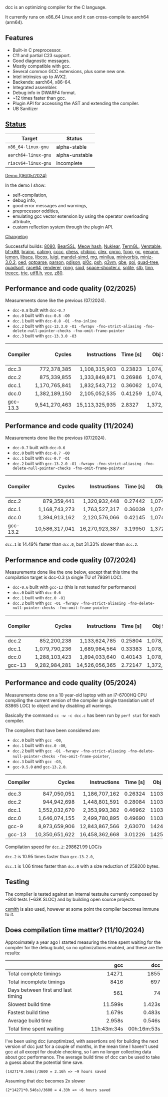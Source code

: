 dcc is an optimizing compiler for the C language.

It currently runs on x86_64 Linux and it can cross-compile to aarch64 (arm64).


## Features
- Built-in C preprocessor.
- C11 and partial C23 support.
- Good diagnostic messages.
- Mostly compatible with gcc.
- Several common GCC extensions, plus some new one.
- Intel intrinsics up to AVX2.
- Backends: aarch64, x86-64.
- Integrated assembler.
- Debug info in DWARF4 format.
- ~12 times faster than gcc.
- Plugin API for accessing the AST and extending the compiler.
- UB Sanitizer


## [Status](./backends_status.md)
| Target              | Status         |
|---------------------|----------------|
| `x86_64-linux-gnu`  | alpha-stable   |
| `aarch64-linux-gnu` | alpha-unstable |
| `riscv64-linux-gnu` | incomplete     |


[Demo (06/05/2024)](https://www.youtube.com/watch?v=TPWxtAFwiks)

In the demo I show:
- self-compilation,
- debug info,
- good error messages and warnings,
- preprocessor oddities,
- emulating gcc vector extension by using the operator overloading attribute,
- custom reflection system through the plugin API.


[Changelog](./CHANGELOG.md)


Successful builds:
[8080](https://github.com/superzazu/8080),
[BearSSL](https://github.com/OUIsolutions/BearSslSingle-Unit),
[Meow hash](https://github.com/cmuratori/meow_hash),
[Nuklear](https://github.com/Immediate-Mode-UI/Nuklear),
[TermGL](https://github.com/wojciech-graj/TermGL),
[Verstable](https://github.com/JacksonAllan/Verstable),
[bf-x86](https://github.com/skeeto/bf-x86),
[brainc](https://github.com/detectivekaktus/brainc),
[catimg](https://github.com/posva/catimg),
[cccc](https://github.com/skeeto/cccc),
[chess](https://github.com/weirddan455/chess),
[chibicc](https://github.com/rui314/chibicc),
[clex](https://github.com/h2337/clex?),
[cproc](https://sr.ht/~mcf/cproc),
[fcpp](https://github.com/bagder/fcpp),
[gc](https://github.com/mkirchner/gc),
[genann](https://github.com/codeplea/genann),
[lemon](https://compiler-dept.github.io/lemon),
[libaca](https://github.com/dongyx/libaca),
[libcox](https://github.com/symisc/libcox),
[luigi](https://github.com/nakst/luigi),
[mandel-simd](https://github.com/skeeto/mandel-simd),
[mg](https://github.com/ibara/mg),
[minilua](https://github.com/edubart/minilua),
[minivorbis](https://github.com/edubart/minivorbis),
[miniz-3.0.2](https://github.com/richgel999/miniz),
[oed](https://github.com/ibara/oed),
[optparse](https://github.com/skeeto/optparse),
[parson](https://github.com/kgabis/parson),
[pdjson](https://github.com/skeeto/pdjson),
[pl0c](https://github.com/ibara/pl0c),
[psh](https://github.com/proh14/psh),
[q3vm](https://github.com/jnz/q3vm),
[qbe](https://c9x.me/compile/),
[qoi](https://github.com/phoboslab/qoi),
[quad-tree](https://github.com/leonmavr/quad-tree),
[quadsort](https://github.com/scandum/quadsort),
[race64](https://github.com/skeeto/race64),
[renderer](https://github.com/zauonlok/renderer),
[rpng](https://github.com/raysan5/rpng),
[siod](https://github.com/deriito/siod-v3.0),
[space-shooter.c](https://github.com/tsherif/space-shooter.c),
[sqlite](https://github.com/sqlite/sqlite),
[stb](https://github.com/nothings/stb/),
[tinn](https://github.com/glouw/tinn),
[treecc](https://github.com/rweather/treecc),
[trie](https://github.com/skeeto/trie),
[utf8.h](https://github.com/sheredom/utf8.h),
[vce](https://github.com/ibara/vce),
[z80](https://github.com/superzazu/z80).


## Performance and code quality (02/2025)
Measurements done like the previous (07/2024).

- `dcc-0.8` built with `dcc-0.7`
- `dcc.0` built with `dcc-0.8 -O0`
- `dcc.1` built with `dcc-0.8 -O1 -fno-inline`
- `dcc.2` built with `gcc-13.3.0 -O1 -fwrapv -fno-strict-aliasing -fno-delete-null-pointer-checks -fno-omit-frame-pointer`
- `dcc.3` built with `gcc-13.3.0 -O3`

| Compiler |        Cycles |   Instructions | Time [s] |  Obj Size | Comp. Size | Comp. Speed [LOC/s] |
|----------|--------------:|---------------:|----------|----------:|-----------:|--------------------:|
| dcc.3    |   772,378,385 |  1,108,315,903 | 0.23823  | 1,074,184 |  1,276,768 |          333,253.58 |
| dcc.2    |   875,339,855 |  1,333,849,871 | 0.26986  | 1,074,184 |    949,728 |          294,193.29 |
| dcc.1    | 1,170,765,841 |  1,832,543,712 | 0.36062  | 1,074,184 |  1,002,304 |          220,151.41 |
| dcc.0    | 1,382,189,150 |  2,105,052,535 | 0.41259  | 1,074,184 |  1,035,072 |          192,421.05 |
| gcc-13.3 | 9,541,270,463 | 15,113,325,935 | 2.8327   | 1,372,344 |  1,023,032 |           28,026.62 |


## Performance and code quality (11/2024)
Measurements done like the previous (07/2024).

- `dcc-0.7` built with `dcc-0.6`
- `dcc.0` built with `dcc-0.7 -O0`
- `dcc.1` built with `dcc-0.7 -O1`
- `dcc.2` built with `gcc-13.2.0 -O1 -fwrapv -fno-strict-aliasing -fno-delete-null-pointer-checks -fno-omit-frame-pointer`

| Compiler |         Cycles |   Instructions | Time [s] |  Obj Size | Comp. Size | Comp. Speed [LOC/s] |
|----------|---------------:|---------------:|----------|----------:|-----------:|--------------------:|
| dcc.2    |    879,359,441 |  1,320,932,448 | 0.27442  | 1,074,906 |    878,472 |          289,304.72 |
| dcc.1    |  1,168,743,273 |  1,763,527,317 | 0.36039  | 1,074,906 |    988,456 |          220,291.91 |
| dcc.0    |  1,394,913,162 |  2,120,576,066 | 0.42145  | 1,074,906 |  1,007,832 |          188,375.85 |
| gcc-13.2 | 10,586,317,041 | 16,270,923,387 | 3.19950  | 1,372,336 |  1,756,536 |           24,813.56 |

`dcc.1` is 14.49% faster than `dcc.0`, but 31.33% slower than `dcc.2`.


## Performance and code quality (07/2024)
Measurements done like the one below, except that this time the compilation
target is dcc-0.3 (a single TU of 79391 LOC).

- `dcc-0.6` built with `gcc-13` (this is not tested for performance)
- `dcc.0` built with `dcc-0.6`
- `dcc.1` built with `dcc.0 -O1`
- `dcc.2` built with `gcc -O1 -fwrapv -fno-strict-aliasing -fno-delete-null-pointer-checks -fno-omit-frame-pointer`

| Compiler |        Cycles |   Instructions | Time [s] |  Obj Size | Comp. Size | Comp. Speed [LOC/s] |
|----------|--------------:|---------------:|----------|----------:|-----------:|--------------------:|
| dcc.2    |   852,200,238 |  1,133,624,785 | 0.25804  | 1,078,796 |    765,360 |          307,717.05 |
| dcc.1    | 1,079,790,236 |  1,689,984,564 | 0.33383  | 1,078,796 |    859,560 |          237,697.60 |
| dcc.0    | 1,288,103,423 |  1,894,033,640 | 0.40143  | 1,078,796 |    932,336 |          197,770.47 |
| gcc-13   | 9,282,984,281 | 14,526,056,365 | 2.72147  | 1,372,336 |  1,018,768 |           29,172.10 |


## Performance and code quality (05/2024)
Measurements done on a 10 year-old laptop with an i7-6700HQ CPU compiling the
current version of the compiler (a single translation unit of 83865 LOC) to
object and by disabling all warnings.

Basically the command `cc -w -c dcc.c` has been run by `perf stat` for each compiler.

The compilers that have been considered are:
- `dcc.0` built with `gcc -O0`,
- `dcc.1` built with `dcc.0 -O0`,
- `dcc.2` built with `gcc -O1 -fwrapv -fno-strict-aliasing -fno-delete-null-pointer-checks -fno-omit-frame-pointer`,
- `dcc.3` built with `gcc -O3`,
- `gcc-9.5.0` and `gcc-13.2.0`.

| Compiler |         Cycles |   Instructions | Time [s] | Obj Size | Comp. Size |
|----------|---------------:|---------------:|----------|---------:|-----------:|
| dcc.3    |    847,050,051 |  1,186,707,162 | 0.26324  |  1103536 |    1076664 |
| dcc.2    |    944,942,698 |  1,448,801,591 | 0.28084  |  1103536 |     796408 |
| dcc.1    |  1,552,032,670 |  2,353,993,382 | 0.46962  |  1103536 |     896896 |
| dcc.0    |  1,646,074,155 |  2,499,780,895 | 0.49690  |  1103536 |    1155096 |
| gcc-9    |  8,973,659,906 | 12,843,867,566 | 2,63070  |  1424976 |            |
| gcc-13   | 10,350,651,622 | 16,458,362,668 | 3.01226  |  1425296 |            |

Compilation speed for `dcc.2`: 298621.99 LOC/s

`dcc.2` is 10.95 times faster than `gcc-13.2.0`,

`dcc.1` is 1.06 times faster than `dcc.0` with a size reduction of 258200 bytes.


## Testing
The compiler is tested against an internal testsuite currently composed by ~800 tests (~63K SLOC) and
by building open source projects.

[csmith](https://github.com/csmith-project/csmith) is also used, however at some
point the compiler becomes immune to it.


## Does compilation time matter? (11/10/2024)
Approximately a year ago I started measuring the time spent waiting for the compiler
for the debug build, so no optimizations enabled, and these are the results:

|                                    | gcc         | dcc         |
|------------------------------------|------------:|------------:|
| Total complete timings             | 14271       | 1855        |
| Total incomplete timings           | 8416        | 697         |
| Days between first and last timing | 561         | 74          |
| Slowest build time                 | 11.599s     | 1.423s      |
| Fastest build time                 | 1.679s      | 0.483s      |
| Average build time                 | 2.958s      | 0.546s      |
| Total time spent waiting           | 11h:43m:34s | 00h:16m:53s |

I've been using dcc (unoptimized, with assertions on) for building the next
version of dcc just for a couple of months, in the mean time I haven't used gcc
at all except for double checking, so I am no longer collecting data about gcc
performance. The average build time of dcc can be used to take a guess about the
potential time save.

	(14271*0.546s)/3600 = 2.16h => ~9 hours saved

Assuming that dcc becomes 2x slower

	(2*14271*0.546s)/3600 = 4.33h => ~6 hours saved
